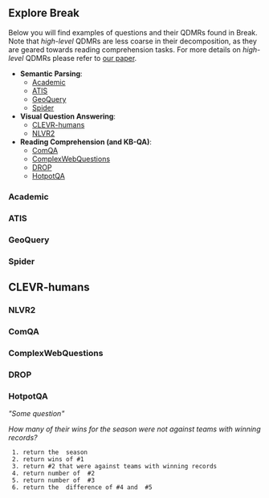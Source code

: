 ## Explore Break

Below you will find examples of questions and their QDMRs found in Break.   
Note that *high-level* QDMRs are less coarse in their decomposition, as they are geared towards reading comprehension tasks. For more details on *high-level* QDMRs please refer to [our paper](https://allenai.github.io/Break/#paper).

* **Semantic Parsing**: 
  * [Academic](#academic)
  * [ATIS](#atis)
  * [GeoQuery](#geoquery)
  * [Spider](#spider)
* **Visual Question Answering**: 
  * [CLEVR-humans](https://cs.stanford.edu/people/jcjohns/clevr/)
  * [NLVR2](http://lil.nlp.cornell.edu/nlvr/)
* **Reading Comprehension (and KB-QA)**: 
  * [ComQA](http://qa.mpi-inf.mpg.de/comqa/)
  * [ComplexWebQuestions](https://www.tau-nlp.org/compwebq)
  * [DROP](https://allennlp.org/drop)
  * [HotpotQA](https://hotpotqa.github.io/)  

### Academic

### ATIS

### GeoQuery

### Spider 

## CLEVR-humans

### NLVR2

### ComQA

### ComplexWebQuestions

### DROP

### HotpotQA

<div>
  <p class="note">
     <i>"Some question"</i>
  </p>
</div>
<div>
  <p class="note">
    <i>How many of their wins for the season were not against teams with winning records?</i>
  </p>
</div>

```
 1. return the  season  
 2. return wins of #1  
 3. return #2 that were against teams with winning records    
 4. return number of  #2  
 5. return number of  #3  
 6. return the  difference of #4 and  #5  
```


